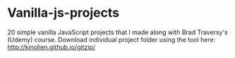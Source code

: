 # Vanilla-js-projects
20 simple vanilla JavaScript projects that I made along with Brad Traversy's (Udemy) course.
Download individual project folder using the tool here: http://kinolien.github.io/gitzip/